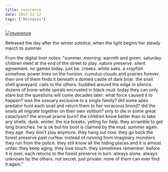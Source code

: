 ```yaml
---
title: reverence
date: 2017-12-22
tags: ["Releases"]
---
```


[![reverence](/images/reverence.jpg)](https://northerninformation.bandcamp.com/album/reverence)

Released the day after the winter solstice, when the light begins her steady march to summer.

From the digital liner notes: "summer. morning. warmth and green. saturday. children meet at the end of the street to play. nature preserve. silent agreement. no games today. just be. creeks. white oaks. a crayfish somehow. power lines on the horizon. cumulus clouds and prairies forever. then one of them finds it beneath a domed castle of dark briar. the snail shell graveyard. calls to the others. huddled around the edge in silence. dozens of bone-white spirals encrusted in black mud. today they can only stare but the questions will come decades later: what force caused it to happen? was the ossuary exclusive to a single family? did some apex predator hunt each snail and return them to her voracious brood? did the snails all migrate together on their own volition? only to die in some great cataclysm? the annual prairie burn? the children know better than to take any shells. dusk. winter. the ice breaks. yelling for help. they scramble to get long branches. he is ok but his boot is claimed by the mud. summer again. they age. they don't play anymore. they hang out now. they go back the forest preserve past curfew. instead of running from imaginary monsters they run from the police. they still know all the hiding places and it is almost unfair. they keep aging. they lose touch. they sometimes remember. before it is over, each returns to the forest preserve in turn. always alone. always unknown by the others. not secret. just private. none of them can ever find it again."
